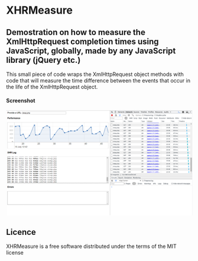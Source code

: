 # XHRMeasure  

## Demostration on how to measure the XmlHttpRequest completion times using JavaScript, globally, made by any JavaScript library (jQuery etc.)

This small piece of code wraps the XmlHttpRequest object methods with code that will measure the time difference between the events that occur in the life of the XmlHttpRequest object.


#### Screenshot
![Alt text](/doc/XHRM.jpg "Main")

## Licence

XHRMeasure is a free software distributed under the terms of the MIT license
